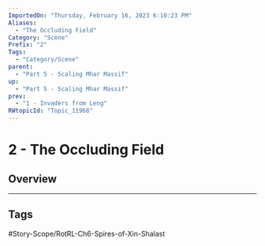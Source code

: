 ```yaml
---
ImportedOn: "Thursday, February 16, 2023 6:10:23 PM"
Aliases:
  - "The Occluding Field"
Category: "Scene"
Prefix: "2"
Tags:
  - "Category/Scene"
parent:
  - "Part 5 - Scaling Mhar Massif"
up:
  - "Part 5 - Scaling Mhar Massif"
prev:
  - "1 - Invaders from Leng"
RWtopicId: "Topic_11968"
---
```

# 2 - The Occluding Field
## Overview

---
## Tags
#Story-Scope/RotRL-Ch6-Spires-of-Xin-Shalast

